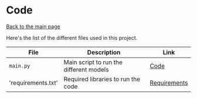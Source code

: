 # Code

[Back to the main page](../README.md)

Here's the list of the different files used in this project.

| File | Description | Link |
| --- | --- | --- |
| `main.py` | Main script to run the different models | [Code](main.py) |
| 'requirements.txt' | Required libraries to run the code | [Requirements](requirements.txt) |